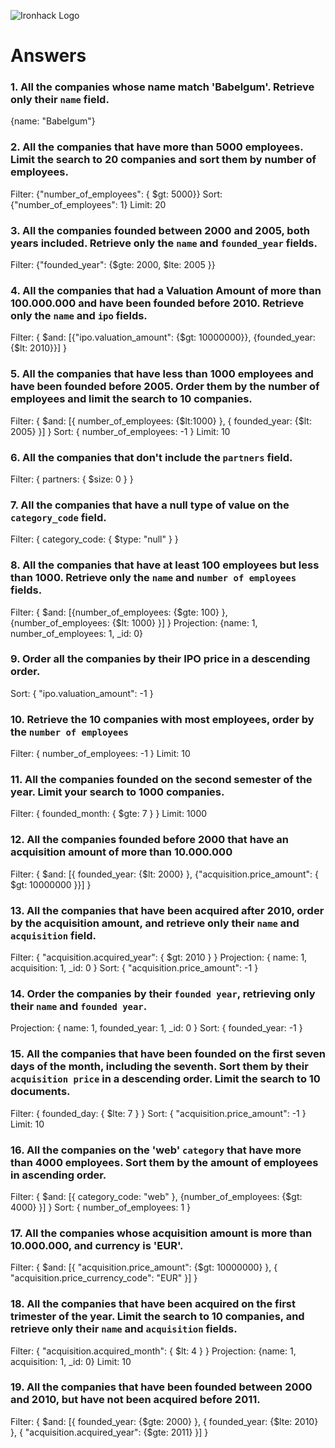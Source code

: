 ![Ironhack Logo](https://i.imgur.com/1QgrNNw.png)

# Answers

### 1. All the companies whose name match 'Babelgum'. Retrieve only their `name` field.

{name: "Babelgum"}
<!-- Your Code Goes Here -->

### 2. All the companies that have more than 5000 employees. Limit the search to 20 companies and sort them by **number of employees**.

Filter: {"number_of_employees": { $gt: 5000}}
Sort: {"number_of_employees": 1}
Limit: 20
<!-- Your Code Goes Here -->

### 3. All the companies founded between 2000 and 2005, both years included. Retrieve only the `name` and `founded_year` fields.

Filter: {"founded_year": {$gte: 2000, $lte: 2005 }}
<!-- Your Code Goes Here -->

### 4. All the companies that had a Valuation Amount of more than 100.000.000 and have been founded before 2010. Retrieve only the `name` and `ipo` fields.

Filter: { $and: [{"ipo.valuation_amount": {$gt: 10000000}}, {founded_year:{$lt: 2010}}] }
<!-- Your Code Goes Here -->

### 5. All the companies that have less than 1000 employees and have been founded before 2005. Order them by the number of employees and limit the search to 10 companies.

Filter: { $and: [{ number_of_employees: {$lt:1000} }, { founded_year: {$lt: 2005} }] }
Sort: { number_of_employees: -1 }
Limit: 10
<!-- Your Code Goes Here -->

### 6. All the companies that don't include the `partners` field.

Filter: { partners: { $size: 0 } }
<!-- Your Code Goes Here -->

### 7. All the companies that have a null type of value on the `category_code` field.

Filter: { category_code: { $type: "null" } }
<!-- Your Code Goes Here -->

### 8. All the companies that have at least 100 employees but less than 1000. Retrieve only the `name` and `number of employees` fields.

Filter: { $and: [{number_of_employees: {$gte: 100} }, {number_of_employees: {$lt: 1000} }] }
Projection: {name: 1, number_of_employees: 1, _id: 0}
<!-- Your Code Goes Here -->

### 9. Order all the companies by their IPO price in a descending order.

Sort: { "ipo.valuation_amount": -1 }
<!-- Your Code Goes Here -->

### 10. Retrieve the 10 companies with most employees, order by the `number of employees`

Filter: { number_of_employees: -1 }
Limit: 10
<!-- Your Code Goes Here -->

### 11. All the companies founded on the second semester of the year. Limit your search to 1000 companies.

Filter: { founded_month: { $gte: 7 } }
Limit: 1000
<!-- Your Code Goes Here -->

### 12. All the companies founded before 2000 that have an acquisition amount of more than 10.000.000

Filter: { $and: [{ founded_year: {$lt: 2000} }, {"acquisition.price_amount": { $gt: 10000000 }}] }
<!-- Your Code Goes Here -->

### 13. All the companies that have been acquired after 2010, order by the acquisition amount, and retrieve only their `name` and `acquisition` field.

Filter: { "acquisition.acquired_year": { $gt: 2010 } }
Projection: { name: 1, acquisition: 1, _id: 0 }
Sort: { "acquisition.price_amount": -1 }
<!-- Your Code Goes Here -->

### 14. Order the companies by their `founded year`, retrieving only their `name` and `founded year`.

Projection: { name: 1, founded_year: 1, _id: 0 }
Sort: { founded_year: -1 }
<!-- Your Code Goes Here -->

### 15. All the companies that have been founded on the first seven days of the month, including the seventh. Sort them by their `acquisition price` in a descending order. Limit the search to 10 documents.

Filter: { founded_day: { $lte: 7 } }
Sort: { "acquisition.price_amount": -1 }
Limit: 10
<!-- Your Code Goes Here -->

### 16. All the companies on the 'web' `category` that have more than 4000 employees. Sort them by the amount of employees in ascending order.

Filter: { $and: [{ category_code: "web" }, {number_of_employees: {$gt: 4000} }] }
Sort: { number_of_employees: 1 }
<!-- Your Code Goes Here -->

### 17. All the companies whose acquisition amount is more than 10.000.000, and currency is 'EUR'.

Filter: { $and: [{ "acquisition.price_amount": {$gt: 10000000} }, { "acquisition.price_currency_code": "EUR" }] }
<!-- Your Code Goes Here -->

### 18. All the companies that have been acquired on the first trimester of the year. Limit the search to 10 companies, and retrieve only their `name` and `acquisition` fields.

Filter: { "acquisition.acquired_month": { $lt: 4 } }
Projection: {name: 1, acquisition: 1, _id: 0}
Limit: 10
<!-- Your Code Goes Here -->

### 19. All the companies that have been founded between 2000 and 2010, but have not been acquired before 2011.

Filter: { $and: [{ founded_year: {$gte: 2000} }, { founded_year: {$lte: 2010} }, { "acquisition.acquired_year": {$gte: 2011} }] }
<!-- Your Code Goes Here -->

